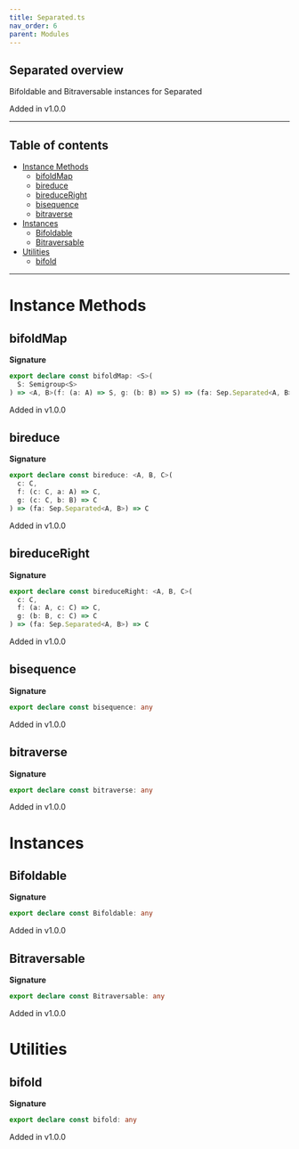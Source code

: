 ```yaml
---
title: Separated.ts
nav_order: 6
parent: Modules
---
```


## Separated overview

Bifoldable and Bitraversable instances for Separated

Added in v1.0.0

---

<h2 class="text-delta">Table of contents</h2>

- [Instance Methods](#instance-methods)
  - [bifoldMap](#bifoldmap)
  - [bireduce](#bireduce)
  - [bireduceRight](#bireduceright)
  - [bisequence](#bisequence)
  - [bitraverse](#bitraverse)
- [Instances](#instances)
  - [Bifoldable](#bifoldable)
  - [Bitraversable](#bitraversable)
- [Utilities](#utilities)
  - [bifold](#bifold)

---

# Instance Methods

## bifoldMap

**Signature**

```ts
export declare const bifoldMap: <S>(
  S: Semigroup<S>
) => <A, B>(f: (a: A) => S, g: (b: B) => S) => (fa: Sep.Separated<A, B>) => S
```

Added in v1.0.0

## bireduce

**Signature**

```ts
export declare const bireduce: <A, B, C>(
  c: C,
  f: (c: C, a: A) => C,
  g: (c: C, b: B) => C
) => (fa: Sep.Separated<A, B>) => C
```

Added in v1.0.0

## bireduceRight

**Signature**

```ts
export declare const bireduceRight: <A, B, C>(
  c: C,
  f: (a: A, c: C) => C,
  g: (b: B, c: C) => C
) => (fa: Sep.Separated<A, B>) => C
```

Added in v1.0.0

## bisequence

**Signature**

```ts
export declare const bisequence: any
```

Added in v1.0.0

## bitraverse

**Signature**

```ts
export declare const bitraverse: any
```

Added in v1.0.0

# Instances

## Bifoldable

**Signature**

```ts
export declare const Bifoldable: any
```

Added in v1.0.0

## Bitraversable

**Signature**

```ts
export declare const Bitraversable: any
```

Added in v1.0.0

# Utilities

## bifold

**Signature**

```ts
export declare const bifold: any
```

Added in v1.0.0
